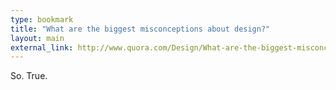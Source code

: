 ```yaml
--- 
type: bookmark
title: "What are the biggest misconceptions about design?"
layout: main
external_link: http://www.quora.com/Design/What-are-the-biggest-misconceptions-about-design/answer/Fred-Zimmerman
---
```


So. True. 